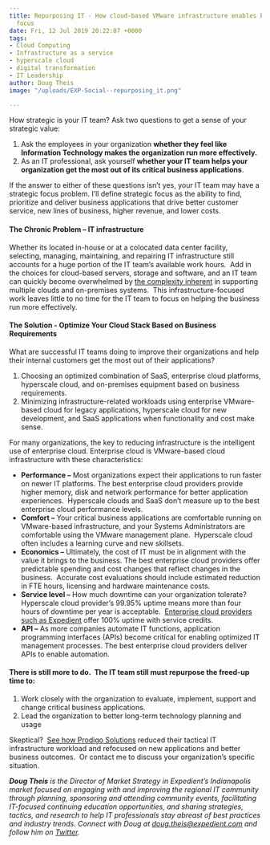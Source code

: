 ```yaml
---
title: Repurposing IT - How cloud-based VMware infrastructure enables better strategic
  focus
date: Fri, 12 Jul 2019 20:22:07 +0000
tags:
- Cloud Computing
- Infrastructure as a service
- hyperscale cloud
- digital transformation
- IT Leadership
author: Doug Theis
image: "/uploads/EXP-Social--repurposing_it.png"

---
```

How strategic is your IT team? Ask two questions to get a sense of your strategic value:

1. Ask the employees in your organization **whether they feel like Information Technology makes the organization run more effectively.**
2. As an IT professional, ask yourself **whether your IT team helps your organization get the most out of its critical business applications**.

If the answer to either of these questions isn’t yes, your IT team may have a strategic focus problem. I’ll define strategic focus as the ability to find, prioritize and deliver business applications that drive better customer service, new lines of business, higher revenue, and lower costs.

#### The Chronic Problem – IT infrastructure

Whether its located in-house or at a colocated data center facility, selecting, managing, maintaining, and repairing IT infrastructure still accounts for a huge portion of the IT team’s available work hours.  Add in the choices for cloud-based servers, storage and software, and an IT team can quickly become overwhelmed by [the complexity inherent](https://www.expedient.com/blog/how-are-you-addressing-the-10-complexities-of-your-multi-cloud-environment/) in supporting multiple clouds and on-premises systems.  This infrastructure-focused work leaves little to no time for the IT team to focus on helping the business run more effectively.

#### The Solution - Optimize Your Cloud Stack Based on Business Requirements

What are successful IT teams doing to improve their organizations and help their internal customers get the most out of their applications?

1. Choosing an optimized combination of SaaS, enterprise cloud platforms, hyperscale cloud, and on-premises equipment based on business requirements.
2. Minimizing infrastructure-related workloads using enterprise VMware-based cloud for legacy applications, hyperscale cloud for new development, and SaaS applications when functionality and cost make sense.

For many organizations, the key to reducing infrastructure is the intelligent use of enterprise cloud. Enterprise cloud is VMware-based cloud infrastructure with these characteristics:

* **Performance –** Most organizations expect their applications to run faster on newer IT platforms. The best enterprise cloud providers provide higher memory, disk and network performance for better application experiences.  Hyperscale clouds and SaaS don’t measure up to the best enterprise cloud performance levels.
* **Comfort –** Your critical business applications are comfortable running on VMware-based infrastructure, and your Systems Administrators are comfortable using the VMware management plane.  Hyperscale cloud often includes a learning curve and new skillsets.
* **Economics –** Ultimately, the cost of IT must be in alignment with the value it brings to the business. The best enterprise cloud providers offer predictable spending and cost changes that reflect changes in the business.  Accurate cost evaluations should include estimated reduction in FTE hours, licensing and hardware maintenance costs.
* **Service level –** How much downtime can your organization tolerate? Hyperscale cloud provider’s 99.95% uptime means more than four hours of downtime per year is acceptable.  [Enterprise cloud providers such as Expedient](https://www.expedient.com/services/infrastructure-as-a-service/cloud/) offer 100% uptime with service credits.
* **API –** As more companies automate IT functions, application programming interfaces (APIs) become critical for enabling optimized IT management processes. The best enterprise cloud providers deliver APIs to enable automation.

#### There is still more to do.  The IT team still must repurpose the freed-up time to:

1. Work closely with the organization to evaluate, implement, support and change critical business applications.
2. Lead the organization to better long-term technology planning and usage

Skeptical?  [See how Prodigo Solutions](https://www.expedient.com/resources/video-prodigo-solutions-reduces-customer-onboarding-time-with-expedients-cloud-and-managed-services/) reduced their tactical IT infrastructure workload and refocused on new applications and better business outcomes.  Or contact me to discuss your organization’s specific situation.

**_Doug Theis_** _is the Director of Market Strategy in Expedient’s Indianapolis market focused on engaging with and improving the regional IT community through planning, sponsoring and attending community events, facilitating IT-focused continuing education opportunities, and sharing strategies, tactics, and research to help IT professionals stay abreast of best practices and industry trends. Connect with Doug at_ [_doug.theis@expedient.com_](mailto:doug.theis@expedient.com) _and follow him on_ [_Twitter_](https://twitter.com/dougtheis)_._